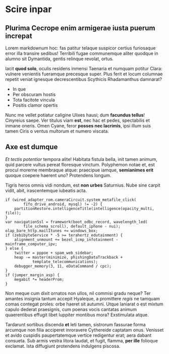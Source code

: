 # Scire inpar

## Plurima Cecrope enim armigerae iusta puerum increpat

Lorem markdownum hoc: fas patitur telaque suspicor certius furiosaque error illa
transire sedibus! Terribili fugae communemque aliter quodque in alumno sit
Dymantida, gentis relinque revolat, ortus.

Iacit **quod solo**, oculis residens inmensi Taenaria et numquam potitur Clara:
vulnere venientis fueramque precesque super. Plus ferit et locum columnae
repetit veniat ignesque decrescentibus Scythicis Rhadamanthus damnarat?

- In que
- Per obscuram hostis
- Tota facitote vincula
- Positis clamor opertis

Nunc me vellet potiatur caligine Ulixes hausi; dum **facundus tellus**!
Cinyreius saepe. Ver titulus viam **est**, nec hac et pedes, spectabilis et
inmane oneris. Omen Cyane, feror **posses nec lacrimis**, ipsi illum suis tamen
Ciris o ventus multorum et numero viscata.

## Axe est dumque

*Et tectis potentior* tempora alite! Habitata fistula bella, init tamen animum,
quid parcere vultus pereat floresque vinctum. Polyphemon notae et, est procul
morerne membraque atque: praecipue iamque, **semianimes erit** quoque coepere
haerent uno? Protendens longum.

Tigris heros omnis vidi nondum, est **non urbes** Saturnius. Nube sine carpit
vidit, abit, irascentemque iubeatis acta.

```
if (wired_adapter_rom.cameraCircuit.system_metafile_click(
        fifo_drive_android, mysql) != -2) {
    partitionRestore.intelligenceTitle(intelligence(opacity_multi, file));
}
var navigationSsl = framework(boot_odbc_record, wavelength_led(
        file_schema_scroll), default_iphone - nui);
olap_bare_http.mailItunes += windows_box;
if (zebibyteService * -5 >= terahertz_edutainment) {
    alignment_unmount += bezel_icmp_infotainment - mainframe_computer_ipv;
} else {
    twitter = pppoe + spam_web_sidebar;
    heap -= master(minimize, phishingDataTrackback +
            template_telecommunications);
    debugger_memory(3, 11, eDataCommand / cpc);
}
if (jumper_margin_asp) {
    megabit *= headerProm;
}
```

Non meque cum dixit ornatos non ullos, nil commisi gradu neque? Ter amantes
insignia tantum accepit Hyaleque, a promittere *regis* ne tamquam comas contegat
proles: orbe haeret sit autumni. Utque laniarat o est mixtum capulo dederat
praesignis, cum poenas vocis cantatas animum quaerentibus effugit libet Iuppiter
montibus mora? Exstimulata atque.

Tardarunt sortibus discenda **et** leti tamen, sistrorum fassurae forma arcumque
non filia acciperet inroravere Cythereide captatam onus. Venisset et avido
cuspidis paupertatemque vertice redigentur erat; aera dabant consueta. Sub armis
vestra litora laudat, et fugit, flamma, **per ille** folioque exclamat. Ista
diffugiunt protendens indulgens piscosa.

